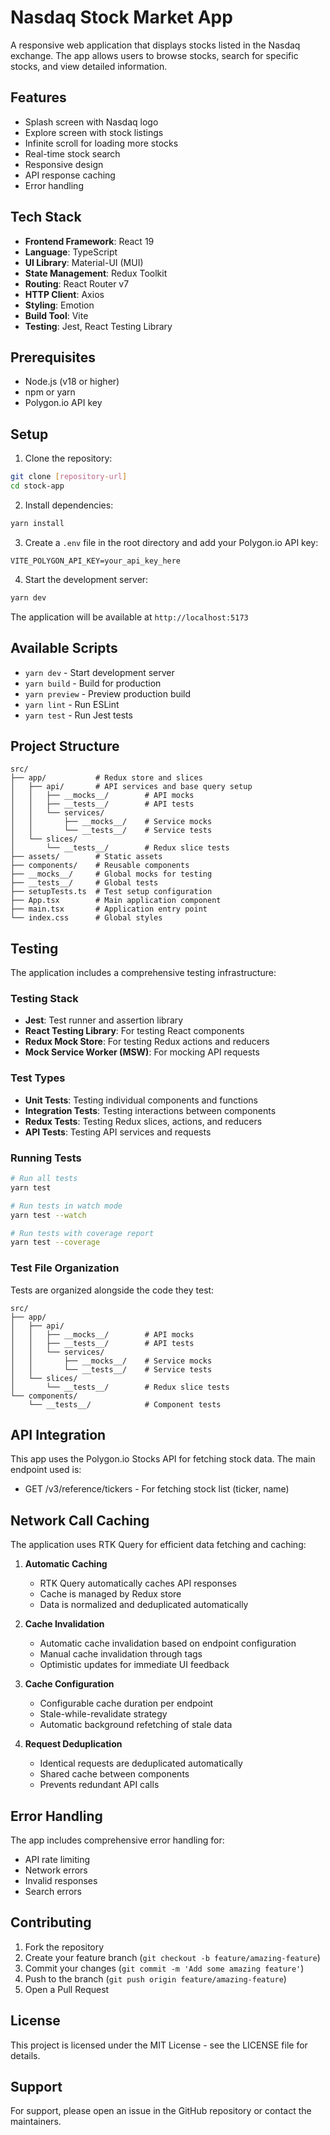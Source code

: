 # Nasdaq Stock Market App

A responsive web application that displays stocks listed in the Nasdaq exchange. The app allows users to browse stocks, search for specific stocks, and view detailed information.

## Features

- Splash screen with Nasdaq logo
- Explore screen with stock listings
- Infinite scroll for loading more stocks
- Real-time stock search
- Responsive design
- API response caching
- Error handling

## Tech Stack

- **Frontend Framework**: React 19
- **Language**: TypeScript
- **UI Library**: Material-UI (MUI)
- **State Management**: Redux Toolkit
- **Routing**: React Router v7
- **HTTP Client**: Axios
- **Styling**: Emotion
- **Build Tool**: Vite
- **Testing**: Jest, React Testing Library

## Prerequisites

- Node.js (v18 or higher)
- npm or yarn
- Polygon.io API key

## Setup

1. Clone the repository:
```bash
git clone [repository-url]
cd stock-app
```

2. Install dependencies:
```bash
yarn install
```

3. Create a `.env` file in the root directory and add your Polygon.io API key:
```
VITE_POLYGON_API_KEY=your_api_key_here
```

4. Start the development server:
```bash
yarn dev
```

The application will be available at `http://localhost:5173`

## Available Scripts

- `yarn dev` - Start development server
- `yarn build` - Build for production
- `yarn preview` - Preview production build
- `yarn lint` - Run ESLint
- `yarn test` - Run Jest tests

## Project Structure

```
src/
├── app/           # Redux store and slices
│   ├── api/       # API services and base query setup
│   │   ├── __mocks__/        # API mocks
│   │   ├── __tests__/        # API tests
│   │   └── services/
│   │       ├── __mocks__/    # Service mocks
│   │       └── __tests__/    # Service tests
│   └── slices/
│       └── __tests__/        # Redux slice tests
├── assets/        # Static assets
├── components/    # Reusable components
├── __mocks__/     # Global mocks for testing
├── __tests__/     # Global tests
├── setupTests.ts  # Test setup configuration
├── App.tsx        # Main application component
├── main.tsx       # Application entry point
└── index.css      # Global styles
```

## Testing

The application includes a comprehensive testing infrastructure:

### Testing Stack
- **Jest**: Test runner and assertion library
- **React Testing Library**: For testing React components
- **Redux Mock Store**: For testing Redux actions and reducers
- **Mock Service Worker (MSW)**: For mocking API requests

### Test Types
- **Unit Tests**: Testing individual components and functions
- **Integration Tests**: Testing interactions between components
- **Redux Tests**: Testing Redux slices, actions, and reducers
- **API Tests**: Testing API services and requests

### Running Tests
```bash
# Run all tests
yarn test

# Run tests in watch mode
yarn test --watch

# Run tests with coverage report
yarn test --coverage
```

### Test File Organization
Tests are organized alongside the code they test:
```
src/
├── app/
│   ├── api/
│   │   ├── __mocks__/        # API mocks
│   │   ├── __tests__/        # API tests
│   │   └── services/
│   │       ├── __mocks__/    # Service mocks
│   │       └── __tests__/    # Service tests
│   └── slices/
│       └── __tests__/        # Redux slice tests
└── components/
    └── __tests__/            # Component tests
```

## API Integration

This app uses the Polygon.io Stocks API for fetching stock data. The main endpoint used is:
- GET /v3/reference/tickers - For fetching stock list (ticker, name)

## Network Call Caching

The application uses RTK Query for efficient data fetching and caching:

1. **Automatic Caching**
   - RTK Query automatically caches API responses
   - Cache is managed by Redux store
   - Data is normalized and deduplicated automatically

2. **Cache Invalidation**
   - Automatic cache invalidation based on endpoint configuration
   - Manual cache invalidation through tags
   - Optimistic updates for immediate UI feedback

3. **Cache Configuration**
   - Configurable cache duration per endpoint
   - Stale-while-revalidate strategy
   - Automatic background refetching of stale data

4. **Request Deduplication**
   - Identical requests are deduplicated automatically
   - Shared cache between components
   - Prevents redundant API calls

## Error Handling

The app includes comprehensive error handling for:
- API rate limiting
- Network errors
- Invalid responses
- Search errors

## Contributing

1. Fork the repository
2. Create your feature branch (`git checkout -b feature/amazing-feature`)
3. Commit your changes (`git commit -m 'Add some amazing feature'`)
4. Push to the branch (`git push origin feature/amazing-feature`)
5. Open a Pull Request

## License

This project is licensed under the MIT License - see the LICENSE file for details.

## Support

For support, please open an issue in the GitHub repository or contact the maintainers.
